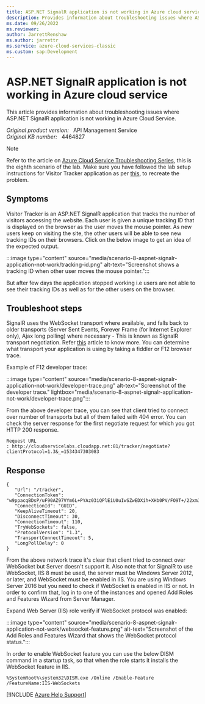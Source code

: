 ```yaml
---
title: ASP.NET SignalR application is not working in Azure cloud service
description: Provides information about troubleshooting issues where ASP.NET SignalR application is not working in Azure Cloud Service.
ms.date: 09/26/2022
ms.reviewer: 
author: JarrettRenshaw
ms.author: jarrettr
ms.service: azure-cloud-services-classic
ms.custom: sap:Development
---
```

# ASP.NET SignalR application is not working in Azure cloud service

This article provides information about troubleshooting issues where ASP.NET SignalR application is not working in Azure Cloud Service.

_Original product version:_ &nbsp; API Management Service  
_Original KB number:_ &nbsp; 4464827

> [!NOTE]
> Refer to the article on [Azure Cloud Service Troubleshooting Series](https://support.microsoft.com/help/4466645), this is the eighth scenario of the lab. Make sure you have followed the lab setup instructions for Visitor Tracker application as per [this](https://github.com/prchanda/visitortracker), to recreate the problem.

## Symptoms

Visitor Tracker is an ASP.NET SignalR application that tracks the number of visitors accessing the website. Each user is given a unique tracking ID that is displayed on the browser as the user moves the mouse pointer. As new users keep on visiting the site, the other users will be able to see new tracking IDs on their browsers. Click on the below image to get an idea of the expected output.

:::image type="content" source="media/scenario-8-aspnet-signalr-application-not-work/tracking-id.png" alt-text="Screenshot shows a tracking ID when other user moves the mouse pointer.":::

But after few days the application stopped working i.e users are not able to see their tracking IDs as well as for the other users on the browser.

## Troubleshoot steps

SignalR uses the WebSocket transport where available, and falls back to older transports (Server Sent Events, Forever Frame (for Internet Explorer only), Ajax long polling) where necessary - This is known as SignalR transport negotiation. Refer [this](/aspnet/signalr/overview/getting-started/introduction-to-signalr) article to know more. You can determine what transport your application is using by taking a fiddler or F12 browser trace.

Example of F12 developer trace:

:::image type="content" source="media/scenario-8-aspnet-signalr-application-not-work/developer-trace.png" alt-text="Screenshot of the developer trace." lightbox="media/scenario-8-aspnet-signalr-application-not-work/developer-trace.png":::

From the above developer trace, you can see that client tried to connect over number of transports but all of them failed with 404 error. You can check the server response for the first negotiate request for which you got HTTP 200 response.

`Request URL : http://cloudservicelabs.cloudapp.net:81/tracker/negotiate?clientProtocol=1.3&_=1534347303083`

## Response

```output
{
   "Url": "/tracker",
   "ConnectionToken": "w9ppacqBDsP/uF90AZ97VYm6L+PYAz03iQPlEiU0uIwSZwEDXih+XHb0PV/FO9T+/22xmJp+St+tDlDg/cMUy1U9Of382YCNa94RYOOpRmsm8MNofd2eLpPNDFXXXX",
   "ConnectionId": "GUID",
   "KeepAliveTimeout": 20,
   "DisconnectTimeout": 30,
   "ConnectionTimeout": 110,
   "TryWebSockets": false,
   "ProtocolVersion": "1.3",
   "TransportConnectTimeout": 5,
   "LongPollDelay": 0
}
```

From the above network trace it's clear that client tried to connect over WebSocket but Server doesn't support it. Also note that for SignalR to use WebSocket, IIS 8 must be used, the server must be Windows Server 2012, or later, and WebSocket must be enabled in IIS. You are using Windows Server 2016 but you need to check if WebSocket is enabled in IIS or not. In order to confirm that, log in to one of the instances and opened Add Roles and Features Wizard from Server Manager.

Expand Web Server (IIS) role verify if WebSocket protocol was enabled:

:::image type="content" source="media/scenario-8-aspnet-signalr-application-not-work/websocket-feature.png" alt-text="Screenshot of the Add Roles and Features Wizard that shows the WebSocket protocol status.":::

In order to enable WebSocket feature you can use the below DISM command in a startup task, so that when the role starts it installs the WebSocket feature in IIS.

```console
%SystemRoot%\system32\DISM.exe /Online /Enable-Feature /FeatureName:IIS-WebSockets
```

[!INCLUDE [Azure Help Support](../../../../includes/azure-help-support.md)]
